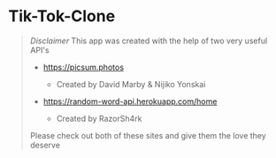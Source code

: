 # Tik-Tok-Clone

> _Disclaimer_
> This app was created with the help of two very useful API's
>
> -   https://picsum.photos
>
>     -   Created by David Marby & Nijiko Yonskai
>
> -   https://random-word-api.herokuapp.com/home
>
>     -   Created by RazorSh4rk
>
> Please check out both of these sites and give them the love they deserve
